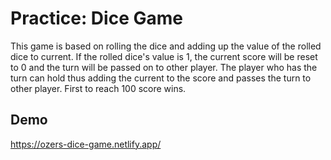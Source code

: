 # Practice: Dice Game
This game is based on rolling the dice and adding up the value of the rolled dice to current. If the rolled dice's value is 1, the current score will be reset to 0 and the turn will be passed on to other player. The player who has the turn can hold thus adding the current to the score and passes the turn to other player. First to reach 100 score wins.
## Demo
https://ozers-dice-game.netlify.app/
